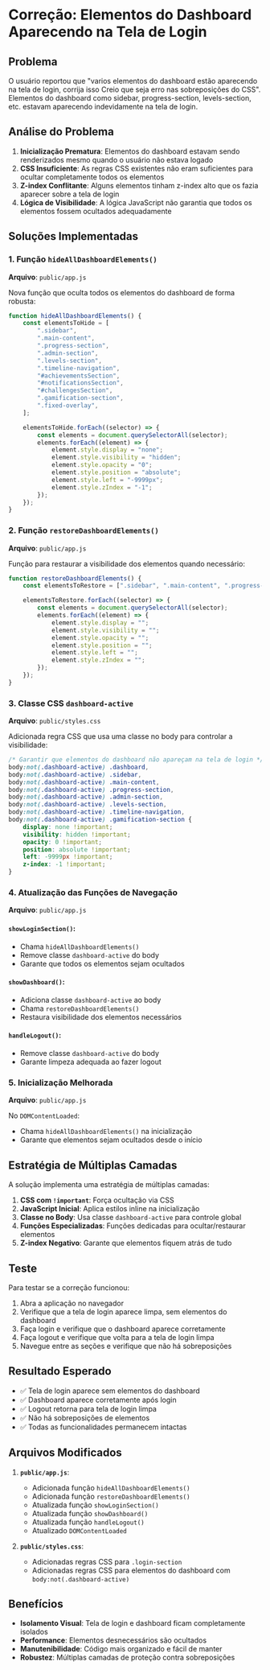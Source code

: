 # Correção: Elementos do Dashboard Aparecendo na Tela de Login

## Problema

O usuário reportou que "varios elementos do dashboard estão aparecendo na tela de login, corrija isso Creio que seja erro nas sobreposições do CSS". Elementos do dashboard como sidebar, progress-section, levels-section, etc. estavam aparecendo indevidamente na tela de login.

## Análise do Problema

1. **Inicialização Prematura**: Elementos do dashboard estavam sendo renderizados mesmo quando o usuário não estava logado
2. **CSS Insuficiente**: As regras CSS existentes não eram suficientes para ocultar completamente todos os elementos
3. **Z-index Conflitante**: Alguns elementos tinham z-index alto que os fazia aparecer sobre a tela de login
4. **Lógica de Visibilidade**: A lógica JavaScript não garantia que todos os elementos fossem ocultados adequadamente

## Soluções Implementadas

### 1. Função `hideAllDashboardElements()`

**Arquivo**: `public/app.js`

Nova função que oculta todos os elementos do dashboard de forma robusta:

```javascript
function hideAllDashboardElements() {
	const elementsToHide = [
		".sidebar",
		".main-content",
		".progress-section",
		".admin-section",
		".levels-section",
		".timeline-navigation",
		"#achievementsSection",
		"#notificationsSection",
		"#challengesSection",
		".gamification-section",
		".fixed-overlay",
	];

	elementsToHide.forEach((selector) => {
		const elements = document.querySelectorAll(selector);
		elements.forEach((element) => {
			element.style.display = "none";
			element.style.visibility = "hidden";
			element.style.opacity = "0";
			element.style.position = "absolute";
			element.style.left = "-9999px";
			element.style.zIndex = "-1";
		});
	});
}
```

### 2. Função `restoreDashboardElements()`

**Arquivo**: `public/app.js`

Função para restaurar a visibilidade dos elementos quando necessário:

```javascript
function restoreDashboardElements() {
	const elementsToRestore = [".sidebar", ".main-content", ".progress-section", ".levels-section"];

	elementsToRestore.forEach((selector) => {
		const elements = document.querySelectorAll(selector);
		elements.forEach((element) => {
			element.style.display = "";
			element.style.visibility = "";
			element.style.opacity = "";
			element.style.position = "";
			element.style.left = "";
			element.style.zIndex = "";
		});
	});
}
```

### 3. Classe CSS `dashboard-active`

**Arquivo**: `public/styles.css`

Adicionada regra CSS que usa uma classe no body para controlar a visibilidade:

```css
/* Garantir que elementos do dashboard não apareçam na tela de login */
body:not(.dashboard-active) .dashboard,
body:not(.dashboard-active) .sidebar,
body:not(.dashboard-active) .main-content,
body:not(.dashboard-active) .progress-section,
body:not(.dashboard-active) .admin-section,
body:not(.dashboard-active) .levels-section,
body:not(.dashboard-active) .timeline-navigation,
body:not(.dashboard-active) .gamification-section {
	display: none !important;
	visibility: hidden !important;
	opacity: 0 !important;
	position: absolute !important;
	left: -9999px !important;
	z-index: -1 !important;
}
```

### 4. Atualização das Funções de Navegação

**Arquivo**: `public/app.js`

#### `showLoginSection()`:

- Chama `hideAllDashboardElements()`
- Remove classe `dashboard-active` do body
- Garante que todos os elementos sejam ocultados

#### `showDashboard()`:

- Adiciona classe `dashboard-active` ao body
- Chama `restoreDashboardElements()`
- Restaura visibilidade dos elementos necessários

#### `handleLogout()`:

- Remove classe `dashboard-active` do body
- Garante limpeza adequada ao fazer logout

### 5. Inicialização Melhorada

**Arquivo**: `public/app.js`

No `DOMContentLoaded`:

- Chama `hideAllDashboardElements()` na inicialização
- Garante que elementos sejam ocultados desde o início

## Estratégia de Múltiplas Camadas

A solução implementa uma estratégia de múltiplas camadas:

1. **CSS com `!important`**: Força ocultação via CSS
2. **JavaScript Inicial**: Aplica estilos inline na inicialização
3. **Classe no Body**: Usa classe `dashboard-active` para controle global
4. **Funções Especializadas**: Funções dedicadas para ocultar/restaurar elementos
5. **Z-index Negativo**: Garante que elementos fiquem atrás de tudo

## Teste

Para testar se a correção funcionou:

1. Abra a aplicação no navegador
2. Verifique que a tela de login aparece limpa, sem elementos do dashboard
3. Faça login e verifique que o dashboard aparece corretamente
4. Faça logout e verifique que volta para a tela de login limpa
5. Navegue entre as seções e verifique que não há sobreposições

## Resultado Esperado

- ✅ Tela de login aparece sem elementos do dashboard
- ✅ Dashboard aparece corretamente após login
- ✅ Logout retorna para tela de login limpa
- ✅ Não há sobreposições de elementos
- ✅ Todas as funcionalidades permanecem intactas

## Arquivos Modificados

1. **`public/app.js`**:
    - Adicionada função `hideAllDashboardElements()`
    - Adicionada função `restoreDashboardElements()`
    - Atualizada função `showLoginSection()`
    - Atualizada função `showDashboard()`
    - Atualizada função `handleLogout()`
    - Atualizado `DOMContentLoaded`

2. **`public/styles.css`**:
    - Adicionadas regras CSS para `.login-section`
    - Adicionadas regras CSS para elementos do dashboard com `body:not(.dashboard-active)`

## Benefícios

- **Isolamento Visual**: Tela de login e dashboard ficam completamente isolados
- **Performance**: Elementos desnecessários são ocultados
- **Manutenibilidade**: Código mais organizado e fácil de manter
- **Robustez**: Múltiplas camadas de proteção contra sobreposições

